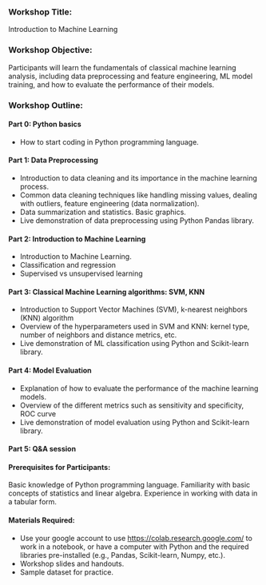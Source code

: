 ### Workshop Title:  
Introduction to Machine Learning  
  
  
  
### Workshop Objective:  
Participants will learn the fundamentals of classical machine learning analysis, including data preprocessing and feature engineering, ML model training, and how to 
evaluate the performance of their models.  
   
### Workshop Outline:  

#### Part 0: Python basics

- How to start coding in Python programming language.   


#### Part 1: Data Preprocessing

- Introduction to data cleaning and its importance in the machine learning process.  
- Common data cleaning techniques like handling missing values, dealing with outliers, feature engineering (data normalization).  
- Data summarization and statistics. Basic graphics.
- Live demonstration of data preprocessing using Python Pandas library.  

#### Part 2: Introduction to Machine Learning

- Introduction to Machine Learning.
- Classification and regression
- Supervised vs unsupervised learning


#### Part 3: Classical Machine Learning algorithms: SVM, KNN

- Introduction to Support Vector Machines (SVM), k-nearest neighbors (KNN) algorithm
- Overview of the hyperparameters used in SVM and KNN: kernel type, number of neighbors and distance metrics, etc.
- Live demonstration of ML classification using Python and Scikit-learn library.



#### Part 4: Model Evaluation

- Explanation of how to evaluate the performance of the machine learning models.
- Overview of the different metrics such as sensitivity and specificity, ROC curve
- Live demonstration of model evaluation using Python and Scikit-learn library.
  
  
#### Part 5: Q&A session


#### Prerequisites for Participants:

Basic knowledge of Python programming language.
Familiarity with basic concepts of statistics and linear algebra.
Experience in working with data in a tabular form.  

#### Materials Required:

- Use your google account to use  https://colab.research.google.com/ to work in a notebook, or have a computer with Python and the required libraries pre-installed (e.g., Pandas, Scikit-learn, Numpy, etc.).  
- Workshop slides and handouts.  
- Sample dataset for practice.     
  

  
